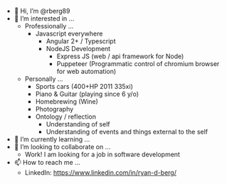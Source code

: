 - 👋 Hi, I’m @rberg89
- 👀 I’m interested in ... 
  - Professionally ...
    - Javascript everywhere
      - Angular 2+ / Typescript
      - NodeJS Development
        - Express JS (web / api framework for Node)
        - Puppeteer (Programmatic control of chromium browser for web automation)
  - Personally ...
    - Sports cars (400+HP 2011 335xi)
    - Piano & Guitar (playing since 6 y/o)
    - Homebrewing (Wine)
    - Photography
    - Ontology / reflection
      - Understanding of self
      - Understanding of events and things external to the self
- 🌱 I’m currently learning ...
- 💞️ I’m looking to collaborate on ...
  - Work! I am looking for a job in software development
- 📫 How to reach me ... 
  - LinkedIn: https://www.linkedin.com/in/ryan-d-berg/

<!---
rberg89/rberg89 is a ✨ special ✨ repository because its `README.md` (this file) appears on your GitHub profile.
You can click the Preview link to take a look at your changes.
--->
